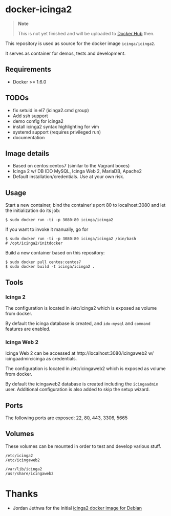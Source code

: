 # docker-icinga2

> **Note**
>
> This is not yet finished and will be uploaded to
> [Docker Hub](https://registry.hub.docker.com/repos/icinga/)
> then.

This repository is used as source for the
docker image `icinga/icinga2`.

It serves as container for demos, tests and development.

## Requirements

* Docker >= 1.6.0

## TODOs

* fix setuid in el7 (icinga2.cmd group)
* Add ssh support
* demo config for icinga2
* install icinga2 syntax highlighting for vim
* systemd support (requires privileged run)
* documentation

## Image details

* Based on centos:centos7 (similar to the Vagrant boxes)
* Icinga 2 w/ DB IDO MySQL, Icinga Web 2, MariaDB, Apache2
* Default installation/credentials. Use at your own risk.

## Usage

Start a new container, bind the container's port 80 to localhost:3080
and let the initialization do its job:

    $ sudo docker run -ti -p 3080:80 icinga/icinga2

If you want to invoke it manually, go for

    $ sudo docker run -ti -p 3080:80 icinga/icinga2 /bin/bash
    # /opt/icinga2/initdocker

Build a new container based on this repository:

    $ sudo docker pull centos:centos7
    $ sudo docker build -t icinga/icinga2 .


## Tools

### Icinga 2

The configuration is located in /etc/icinga2 which is exposed as volume from
docker.

By default the icinga database is created, and `ido-mysql` and `command` features
are enabled.

### Icinga Web 2

Icinga Web 2 can be accessed at http://localhost:3080/icingaweb2 w/ icingaadmin:icinga as credentials.

The configuration is located in /etc/icingaweb2 which is exposed as volume from
docker.

By default the icingaweb2 database is created including the `icingaadmin` user. Additional
configuration is also added to skip the setup wizard.

## Ports

The following ports are exposed: 22, 80, 443, 3306, 5665

## Volumes

These volumes can be mounted in order to test and develop various stuff.

    /etc/icinga2
    /etc/icingaweb2

    /var/lib/icinga2
    /usr/share/icingaweb2

# Thanks

* Jordan Jethwa for the initial [icinga2 docker image for Debian](https://github.com/jjethwa/icinga2)


